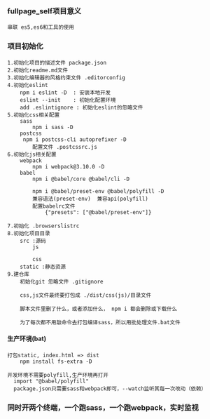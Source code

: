 ### fullpage_self项目意义
    串联 es5,es6和工具的使用

### 项目初始化
    1.初始化项目的描述文件 package.json
    2.初始化readme.md文件
    3.初始化编辑器的风格约束文件 .editorconfig
    4.初始化eslint
        npm i eslint -D  : 安装本地开发
        eslint --init    : 初始化配置环境
        add .eslintignore : 初始化eslint的忽略文件  
    5.初始化css相关配置
        sass
            npm i sass -D
        postcss
         npm i postcss-cli autoprefixer -D
            配置文件 .postcssrc.js
    6.初始化js相关配置
        webpack
            npm i webpack@3.10.0 -D
        babel
            npm i @babel/core @babel/cli -D

            npm i @babel/preset-env @babel/polyfill -D    
            兼容语法(preset-env)  兼容api(polyfill)
            配置babelrc文件
                {"presets": ["@babel/preset-env"]}

    7.初始化 .browserslistrc
    8.初始化项目目录
        src :源码
            js
                
            css
        static :静态资源
    9.建仓库
        初始化git 忽略文件 .gitignore

        css,js文件最终要打包成 ./dist/css(js)/目录文件

        脚本文件里删了什么，或者添加什么， npm i 都会删除或下载什么

        为了每次都不用敲命令去打包编译sass，所以用批处理文件.bat文件

#### 生产环境(bat)
    打包static, index.html => dist
        npm install fs-extra -D
    
    开发环境不需要polyfill,生产环境再打开
      import "@babel/polyfill" 
      package.json只需要sass和webpack即可，--watch监听其每一次改动（依赖）
### 同时开两个终端，一个跑sass，一个跑webpack，实时监视
      
      
